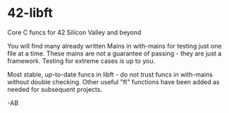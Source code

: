# 42-libft
Core C funcs for 42 Silicon Valley and beyond

You will find many already written Mains in with-mains for testing just one file at a time. These mains are not a guarantee of passing - they are just a framework. Testing for extreme cases is up to you.

Most stable, up-to-date funcs in libft - do not trust funcs in with-mains without double checking. Other useful "ft" functions have been added as needed for subsequent projects.

-AB
